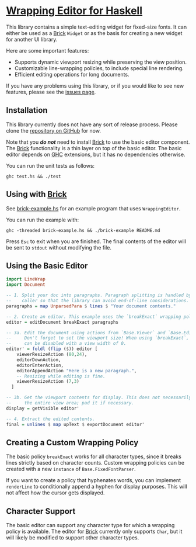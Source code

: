# [Wrapping Editor for Haskell][home]

This library contains a simple text-editing widget for fixed-size fonts. It can
either be used as a [Brick][brick] `Widget` or as the basis for creating a new
widget for another UI library.

Here are some important features:

- Supports dynamic viewport resizing while preserving the view position.
- Customizable line-wrapping policies, to include special line rendering.
- Efficient editing operations for long documents.

If you have any problems using this library, or if you would like to see new
features, please see the [issues page][issues].

## Installation

This library currently does not have any sort of release process. Please clone
the [repository on GitHub][home] for now.

Note that you __*do not*__ need to install [Brick][brick] to use the basic
editor component. The [Brick][brick] functionality is a thin layer on top of the
basic editor. The basic editor depends on [GHC][ghc] extensions, but it has no
dependencies otherwise.

You can run the unit tests as follows:

```shell
ghc test.hs && ./test
```

## Using with [Brick][brick]

See [brick-example.hs][brick-example.hs] for an example program that uses
`WrappingEditor`.

You can run the example with:

```shell
ghc -threaded brick-example.hs && ./brick-example README.md
```

Press `Esc` to exit when you are finished. The final contents of the editor will
be sent to `stdout` without modifying the file.

## Using the Basic Editor

```haskell
import LineWrap
import Document

-- 1. Split your doc into paragraphs. Paragraph splitting is handled by the
--    caller so that the library can avoid end-of-line considerations.
paragraphs = map UnparsedPara $ lines $ "Your document contents."

-- 2. Create an editor. This example uses the `breakExact` wrapping policy.
editor = editDocument breakExact paragraphs

-- 3a. Edit the document using actions from `Base.Viewer` and `Base.Editor`.
--     Don't forget to set the viewport size! When using `breakExact`, wrapping
--     can be disabled with a view width of 0.
editor' = foldl (flip ($)) editor [
    viewerResizeAction (80,24),
    editorDownAction,
    editorEnterAction,
    editorAppendAction "Here is a new paragraph.",
    -- Resizing while editing is fine.
    viewerResizeAction (7,3)
  ]

-- 3b. Get the viewport contents for display. This does not necessarily fill up
--     the entire view area; pad it if necessary.
display = getVisible editor'

-- 4. Extract the edited contents.
final = unlines $ map upText $ exportDocument editor'
```

## Creating a Custom Wrapping Policy

The basic policy `breakExact` works for all character types, since it breaks
lines strictly based on character counts. Custom wrapping  policies can be
created with a new `instance` of `Base.FixedFontParser`.

If you want to create a policy that hyphenates words, you can implement
`renderLine` to conditionally append a hyphen for display purposes. This will
not affect how the cursor gets displayed.

## Character Support

The basic editor can support any character type for which a wrapping policy is
available. The editor for [Brick][brick] currently only supports `Char`, but it
will likely be modified to support other character types.

[brick]: https://github.com/jtdaugherty/brick
[brick-example.hs]: https://github.com/ta0kira/wrapping-editor/blob/master/brick-example.hs
[ghc]: https://www.haskell.org/ghc/
[home]: https://github.com/ta0kira/wrapping-editor
[issues]: https://github.com/ta0kira/wrapping-editor/issues
